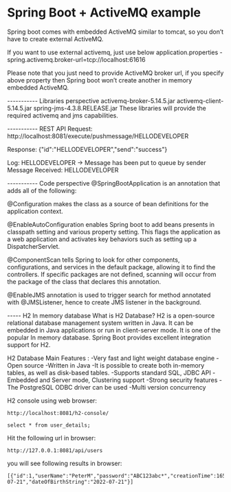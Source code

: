 # Spring Boot + ActiveMQ example
Spring boot comes with embedded ActiveMQ similar to tomcat, so you don’t have to create external ActiveMQ.

If you want to use external activemq, just use below application.properties
	- spring.activemq.broker-url=tcp://localhost:61616
	
Please note that you just need to provide ActiveMQ broker url, if you specify above property then Spring boot won’t create another in memory embedded ActiveMQ.

----------- Libraries perspective
	activemq-broker-5.14.5.jar
	activemq-client-5.14.5.jar
	spring-jms-4.3.8.RELEASE.jar
These libraries will provide the required activemq and jms capabilities.

----------- REST API
Request: http://localhost:8081/execute/pushmessage/HELLODEVELOPER

Response: {"id":"HELLODEVELOPER","send":"success"}

Log: 
HELLODEVELOPER -> Message has been put to queue by sender
Message Received: HELLODEVELOPER

----------- Code perspective
@SpringBootApplication is an annotation that adds all of the following:

@Configuration makes the class as a source of bean definitions for the application context.

@EnableAutoConfiguration enables Spring boot to add beans presents in classpath setting and various property setting. This flags the application as a web application and activates key behaviors such as setting up a DispatcherServlet.

@ComponentScan tells Spring to look for other components, configurations, and services in the default package, allowing it to find the controllers. If specific packages are not defined, scanning will occur from the package of the class that declares this annotation.

@EnableJMS annotation is used to trigger search for method annotated with @JMSListener, hence to create JMS listener in the background.

----- H2  In memory database
What is H2 Database?
H2 is a open-source relational database management system written in Java. It can be embedded in Java applications or run in client-server mode. It is one of the popular In memory database. Spring Boot provides excellent integration support for H2.

H2 Database Main Features :
-Very fast and light weight database engine
-Open source
-Written in Java
-It is possible to create both in-memory tables, as well as disk-based tables.
-Supports standard SQL, JDBC API
-Embedded and Server mode, Clustering support
-Strong security features
-The PostgreSQL ODBC driver can be used
-Multi version concurrency

H2 console using web browser: 

	http://localhost:8081/h2-console/
	
	select * from user_details;

Hit the following url in browser:

	http://127.0.0.1:8081/api/users  

you will see following results in browser:
	
	[{"id":1,"userName":"PeterM","password":"ABC123abc*","creationTime":1658405982290,"updatedTime":null,"dateofBirth":"2022-07-21","dateOfBirthString":"2022-07-21"}]
